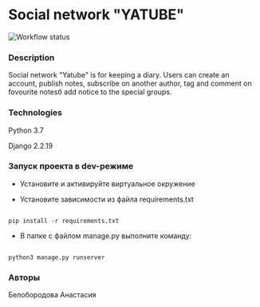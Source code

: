 # Social network "YATUBE"

![Workflow status](https://github.com/Beloborodova-Anastasiia/yatube/actions/workflows/yatube_workflow.yml/badge.svg
)

### Description

Social network "Yatube" is for keeping a diary. Users can create an account, publish notes, subscribe on another author, tag and comment on fovourite notesб add notice to the special groups.

### Technologies

Python 3.7

Django 2.2.19

### Запуск проекта в dev-режиме

- Установите и активируйте виртуальное окружение

- Установите зависимости из файла requirements.txt

```

pip install -r requirements.txt

```

- В папке с файлом manage.py выполните команду:

```

python3 manage.py runserver

```

### Авторы

Белобородова Анастасия
